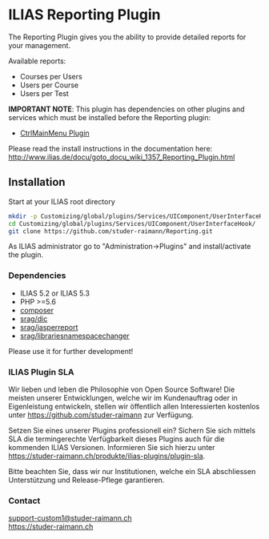 ILIAS Reporting Plugin
======================

The Reporting Plugin gives you the ability to provide detailed reports for your management.

Available reports:
- Courses per Users
- Users per Course
- Users per Test

**IMPORTANT NOTE**: This plugin has dependencies on other plugins and services which must be installed before the Reporting plugin:
* [CtrlMainMenu Plugin](https://github.com/studer-raimann/CtrlMainMenu)

Please read the install instructions in the documentation here:
http://www.ilias.de/docu/goto_docu_wiki_1357_Reporting_Plugin.html

Installation
------------
Start at your ILIAS root directory
```bash
mkdir -p Customizing/global/plugins/Services/UIComponent/UserInterfaceHook/
cd Customizing/global/plugins/Services/UIComponent/UserInterfaceHook/
git clone https://github.com/studer-raimann/Reporting.git
```
As ILIAS administrator go to "Administration->Plugins" and install/activate the plugin.

### Dependencies
* ILIAS 5.2 or ILIAS 5.3
* PHP >=5.6
* [composer](https://getcomposer.org)
* [srag/dic](https://packagist.org/packages/srag/dic)
* [srag/jasperreport](https://packagist.org/packages/srag/jasperreport)
* [srag/librariesnamespacechanger](https://packagist.org/packages/srag/librariesnamespacechanger)

Please use it for further development!

### ILIAS Plugin SLA

Wir lieben und leben die Philosophie von Open Source Software! Die meisten unserer Entwicklungen, welche wir im Kundenauftrag oder in Eigenleistung entwickeln, stellen wir öffentlich allen Interessierten kostenlos unter https://github.com/studer-raimann zur Verfügung.

Setzen Sie eines unserer Plugins professionell ein? Sichern Sie sich mittels SLA die termingerechte Verfügbarkeit dieses Plugins auch für die kommenden ILIAS Versionen. Informieren Sie sich hierzu unter https://studer-raimann.ch/produkte/ilias-plugins/plugin-sla.

Bitte beachten Sie, dass wir nur Institutionen, welche ein SLA abschliessen Unterstützung und Release-Pflege garantieren.

### Contact
support-custom1@studer-raimann.ch  
https://studer-raimann.ch  
